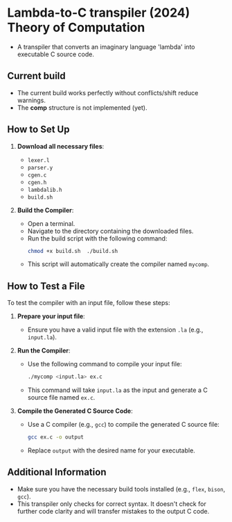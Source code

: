 # Lambda-to-C transpiler (2024) Theory of Computation

- A transpiler that converts an imaginary language 'lambda' into executable C source code. 

## Current build
- The current build works perfectly without conflicts/shift reduce warnings.
- The **comp** structure is not implemented (yet).

## How to Set Up

1. **Download all necessary files**:
    - `lexer.l`
    - `parser.y`
    - `cgen.c`
    - `cgen.h`
    - `lambdalib.h`
    - `build.sh`

2. **Build the Compiler**:
    - Open a terminal.
    - Navigate to the directory containing the downloaded files.
    - Run the build script with the following command:
      ```bash
      chmod +x build.sh  ./build.sh
      ```
    - This script will automatically create the compiler named `mycomp`.

## How to Test a File

To test the compiler with an input file, follow these steps:

1. **Prepare your input file**:
    - Ensure you have a valid input file with the extension `.la` (e.g., `input.la`).

2. **Run the Compiler**:
    - Use the following command to compile your input file:
      ```bash
      ./mycomp <input.la> ex.c
      ```
    - This command will take `input.la` as the input and generate a C source file named `ex.c`.

3. **Compile the Generated C Source Code**:
    - Use a C compiler (e.g., `gcc`) to compile the generated C source file:
      ```bash
      gcc ex.c -o output
      ```
    - Replace `output` with the desired name for your executable.

## Additional Information

- Make sure you have the necessary build tools installed (e.g., `flex`, `bison`, `gcc`).
- This transpiler only checks for correct syntax. It doesn't check for further code clarity and will transfer mistakes to the output C code.
